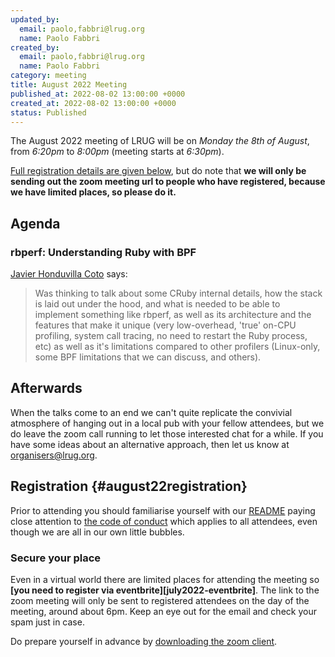```yaml
---
updated_by:
  email: paolo,fabbri@lrug.org
  name: Paolo Fabbri
created_by:
  email: paolo,fabbri@lrug.org
  name: Paolo Fabbri
category: meeting
title: August 2022 Meeting
published_at: 2022-08-02 13:00:00 +0000
created_at: 2022-08-02 13:00:00 +0000
status: Published
---
```


The August 2022 meeting of LRUG will be on *Monday the 8th of August*,
from _6:20pm_ to _8:00pm_ (meeting starts at _6:30pm_).

[Full registration details are given below](#august22registration), but do
note that **we will only be sending out the zoom meeting url to people who
have registered, because we have limited places, so please do it.**

## Agenda

### rbperf: Understanding Ruby with BPF

[Javier Honduvilla Coto](https://www.linkedin.com/in/andrebarbosaie) says:

> Was thinking to talk about some CRuby internal details, how the stack is laid out under the hood, and what is needed to be able to implement
> something like rbperf, as well as its architecture and the features that make it unique (very low-overhead, 'true' on-CPU profiling, system call
> tracing, no need to restart the Ruby process, etc) as well as it's limitations compared to other profilers (Linux-only, some BPF limitations
> that we can discuss, and others).

## Afterwards

When the talks come to an end we can't quite replicate the convivial atmosphere of hanging out in a local pub with your fellow attendees, but we do leave the zoom call running to let those interested chat for a while.  If you have some ideas about an alternative approach, then let us know at [organisers@lrug.org](mailto:organisers@lrug.org).

## Registration {#august22registration}

Prior to attending you should familiarise yourself with our
[README](http://readme.lrug.org/) paying close attention to [the code of
conduct](http://readme.lrug.org/#code-of-conduct) which applies to all
attendees, even though we are all in our own little bubbles.

### Secure your place

Even in a virtual world there are limited places for attending the
meeting so **[you need to register via eventbrite][july2022-eventbrite]**.
The link to the zoom meeting will only be sent to registered attendees on
the day of the meeting, around about 6pm. Keep an eye out for the email
and check your spam just in case.

Do prepare yourself in advance by [downloading the zoom
client](https://zoom.us/support/download).

[august2022-eventbrite]:https://www.eventbrite.com/e/lrug-august-2022-tickets-394751441187
